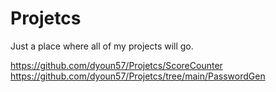 # Projetcs
Just a place where all of my projects will go. 


https://github.com/dyoun57/Projetcs/ScoreCounter
https://github.com/dyoun57/Projetcs/tree/main/PasswordGen

